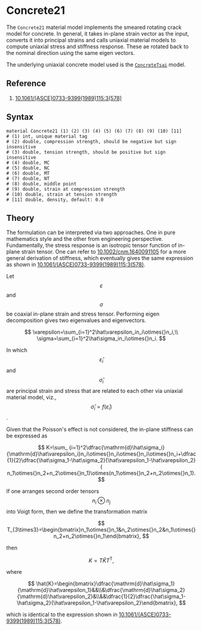 # Concrete21

The `Concrete21` material model implements the smeared rotating crack model for concrete. In general, it takes in-plane
strain vector as the input, converts it into principal strains and calls uniaxial material models to compute uniaxial
stress and stiffness response. These ae rotated back to the nominal direction using the same eigen vectors.

The underlying uniaxial concrete model used is the [`ConcreteTsai`](../Material1D/Concrete/ConcreteTsai.md) model.

## Reference

1. [10.1061/(ASCE)0733-9399(1989)115:3(578)](https://doi.org/10.1061/(ASCE)0733-9399(1989)115:3(578))

## Syntax

```
material Concrete21 (1) (2) (3) (4) (5) (6) (7) (8) (9) (10) [11]
# (1) int, unique material tag
# (2) double, compression strength, should be negative but sign insensitive
# (3) double, tension strength, should be positive but sign insensitive
# (4) double, MC
# (5) double, NC
# (6) double, MT
# (7) double, NT
# (8) double, middle point
# (9) double, strain at compression strength
# (10) double, strain at tension strength
# [11] double, density, default: 0.0
```

## Theory

The formulation can be interpreted via two approaches. One in pure mathematics style and the other from engineering
perspective. Fundamentally, the stress response is an isotropic tensor function of in-plane strain tensor. One can refer
to [10.1002/cnm.1640091105](https://doi.org/10.1002/cnm.1640091105) for a more general derivation of stiffness, which
eventually gives the same expression as shown
in [10.1061/(ASCE)0733-9399(1989)115:3(578)](https://doi.org/10.1061/(ASCE)0733-9399(1989)115:3(578)).

Let $$\varepsilon$$ and $$\sigma$$ be coaxial in-plane strain and stress tensor. Performing eigen decomposition gives
two eigenvalues and eigenvectors.

$$
\varepsilon=\sum_{i=1}^2\hat\varepsilon_in_i\otimes{}n_i,\\ \sigma=\sum_{i=1}^2\hat\sigma_in_i\otimes{}n_i.
$$

In which $$\hat\varepsilon_i$$ and $$\hat\sigma_i$$ are principal strain and stress that are related to each other via
uniaxial material model, viz., $$\hat\sigma_i=f(\hat\varepsilon_i)$$.

Given that the Poisson's effect is not considered, the in-plane stiffness can be expressed as

$$
K=\sum_
{i=1}^2\dfrac{\mathrm{d}\hat\sigma_i}{\mathrm{d}\hat\varepsilon_i}n_i\otimes{}n_i\otimes{}n_i\otimes{}n_i+\dfrac{1}{2}\dfrac{\hat\sigma_1-\hat\sigma_2}{\hat\varepsilon_1-\hat\varepsilon_2}(
n_1\otimes{}n_2+n_2\otimes{}n_1)\otimes(n_1\otimes{}n_2+n_2\otimes{}n_1).
$$

If one arranges second order tensors $$n_i\otimes{}n_j$$ into Voigt form, then we define the transformation matrix

$$
T_{3\times3}=\begin{bmatrix}n_1\otimes{}n_1&n_2\otimes{}n_2&n_1\otimes{}n_2+n_2\otimes{}n_1\end{bmatrix},
$$

then

$$
K=T\hat{K}T^\mathrm{T},
$$

where

$$
\hat{K}=\begin{bmatrix}\dfrac{\mathrm{d}\hat\sigma_1}{\mathrm{d}\hat\varepsilon_1}&&\\&\dfrac{\mathrm{d}\hat\sigma_2}{\mathrm{d}\hat\varepsilon_2}&\\&&\dfrac{1}{2}\dfrac{\hat\sigma_1-\hat\sigma_2}{\hat\varepsilon_1-\hat\varepsilon_2}\end{bmatrix},
$$

which is identical to the expression shown
in [10.1061/(ASCE)0733-9399(1989)115:3(578)](https://doi.org/10.1061/(ASCE)0733-9399(1989)115:3(578)).
